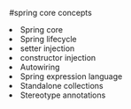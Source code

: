 #spring core concepts
<li>Spring core</li>
<li>Spring lifecycle</li>
<li>setter injection</li>
<li>constructor injection</li>
<li>Autowiring</li>
<li>Spring expression language</li>
<li>Standalone collections</li>
<li>Stereotype annotations</li>
